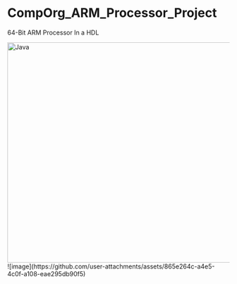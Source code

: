 # CompOrg_ARM_Processor_Project
64-Bit ARM Processor In a HDL

<img align="left" alt="Java" width="700px" height="500px" style="padding-right:10px;" src="https://github.com/user-attachments/assets/865e264c-a4e5-4c0f-a108-eae295db90f5"/>
![image](https://github.com/user-attachments/assets/865e264c-a4e5-4c0f-a108-eae295db90f5)

